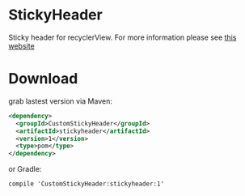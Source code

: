 # StickyHeader
Sticky header for recyclerView.
For more information please see [this website](https://google.com)

# Download
grab lastest version via Maven:

```xml
<dependency>
  <groupId>CustomStickyHeader</groupId>
  <artifactId>stickyheader</artifactId>
  <version>1</version>
  <type>pom</type>
</dependency>
```
or Gradle:
```xml
compile 'CustomStickyHeader:stickyheader:1'
```
